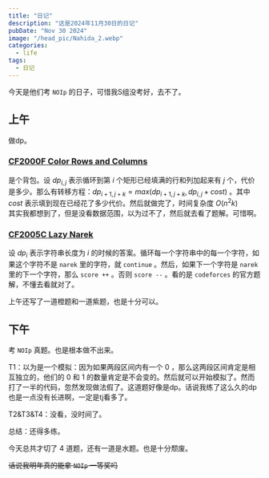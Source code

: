 ```yaml
---
title: "日记"
description: "这是2024年11月30日的日记"
pubDate: "Nov 30 2024"
image: "/head_pic/Nahida_2.webp"
categories:
  - life
tags:
  - 日记
---
```


今天是他们考 `NOIp` 的日子，可惜我S组没考好，去不了。

## 上午
做dp。

### <a href = "http://codeforces.com/problemset/problem/2000/F" target = "_blank">CF2000F Color Rows and Columns</a>  
是个背包。设 $dp_{i,j}$ 表示循环到第 $i$ 个矩形已经填满的行和列加起来有 $j$ 个，代价是多少。那么有转移方程：$dp_{i + 1,j + k} = max(dp_{i + 1,j + k},dp_{i,j} + cost)$ 。其中 $cost$ 表示填到现在已经花了多少代价。然后就做完了，时间复杂度 $O(n^2k)$  
其实我都想到了，但是没看数据范围，以为过不了，然后就去看了题解。可惜啊。

### <a href = "https://codeforces.com/problemset/problem/2005/C" target = "_blank">CF2005C Lazy Narek</a>  
设 $dp_i$ 表示字符串长度为 $i$ 的时候的答案。循环每一个字符串中的每一个字符，如果这个字符不是 `narek` 里的字符，就 `continue` 。然后，如果下一个字符是 `narek` 里的下一个字符，那么 `score ++` 。否则 `score --` 。看的是 `codeforces` 的官方题解，不懂去看就对了。

上午还写了一道橙题和一道紫题，也是十分可以。

## 下午
考 `NOIp` 真题。也是根本做不出来。

T1：以为是一个模拟：因为如果两段区间内有一个 $0$ ，那么这两段区间肯定是相互独立的，他们的 $0$ 和 $1$ 的数量肯定是不会变的。然后就可以开始模拟了。然而打了一半的代码，忽然发现做法假了。这道题好像是dp。话说我练了这么久的dp也是一点没有长进啊，一定是tj看多了。

T2&T3&T4：没看，没时间了。

总结：还得多练。

今天总共才切了 $4$ 道题，还有一道是水题。也是十分颓废。

~~话说我明年真的能拿 `NOIp` 一等奖吗~~